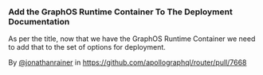 ### Add the GraphOS Runtime Container To The Deployment Documentation

As per the title, now that we have the GraphOS Runtime Container we need to add that to the set of options for
deployment.

By [@jonathanrainer](https://github.com/jonathanrainer) in https://github.com/apollographql/router/pull/7668
